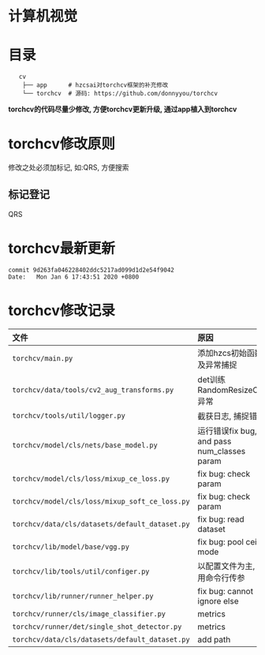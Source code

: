 # 计算机视觉

# 目录

```
   cv
    ├── app      # hzcsai对torchcv框架的补充修改
    └── torchcv  # 源码: https://github.com/donnyyou/torchcv
```

**torchcv的代码尽量少修改, 方便torchcv更新升级, 通过app植入到torchcv**

# torchcv修改原则

修改之处必须加标记, 如:QRS, 方便搜索

## 标记登记

QRS

# torchcv最新更新

```
commit 9d263fa046228402ddc5217ad099d1d2e54f9042
Date:   Mon Jan 6 17:43:51 2020 +0800
```

# torchcv修改记录

| 文件 | 原因 |
|:----|:----|
| `torchcv/main.py` | 添加hzcs初始函数以及异常捕捉 |
| `torchcv/data/tools/cv2_aug_transforms.py` | det训练RandomResizeCrop异常 |
| `torchcv/tools/util/logger.py` | 截获日志, 捕捉错误 |
| `torchcv/model/cls/nets/base_model.py` | 运行错误fix bug, and pass num_classes param |
| `torchcv/model/cls/loss/mixup_ce_loss.py` | fix bug: check param |
| `torchcv/model/cls/loss/mixup_soft_ce_loss.py` | fix bug: check param |
| `torchcv/data/cls/datasets/default_dataset.py` | fix bug: read dataset |
| `torchcv/lib/model/base/vgg.py` | fix bug: pool ceil mode |
| `torchcv/lib/tools/util/configer.py` | 以配置文件为主, 少用命令行传参 |
| `torchcv/lib/runner/runner_helper.py` | fix bug: cannot ignore else |
| `torchcv/runner/cls/image_classifier.py` | metrics |
| `torchcv/runner/det/single_shot_detector.py` | metrics |
| `torchcv/data/cls/datasets/default_dataset.py` | add path |
